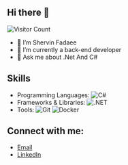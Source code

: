 ## Hi there 👋
![Visitor Count](https://komarev.com/ghpvc/?username=yourusername&color=blue)

- 🌱 I’m Shervin Fadaee
- 🔭 I’m currently a back-end developer 
- 💬 Ask me about .Net And C#

## Skills
- Programming Languages: ![C#](https://img.shields.io/badge/C%23-239120?style=for-the-badge&logo=c-sharp&logoColor=white)
- Frameworks & Libraries: ![.NET](https://img.shields.io/badge/.NET-512BD4?style=for-the-badge&logo=dotnet&logoColor=white)
- Tools: ![Git](https://img.shields.io/badge/Git-F05032?style=for-the-badge&logo=git&logoColor=white) ![Docker](https://img.shields.io/badge/Docker-2496ED?style=for-the-badge&logo=docker&logoColor=white)


## Connect with me:
- [Email](shervinfadaee790@gmail.com)
- [LinkedIn](https://www.linkedin.com/in/shervin-fadaee)

<!-- ##
![Your GitHub stats](https://github-readme-stats.vercel.app/api?username=Shervin7900&show_icons=true&theme=radical)
-->
